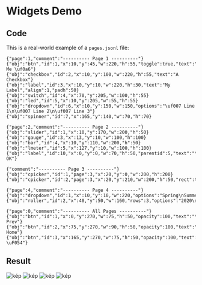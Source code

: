 
<h1>Widgets Demo</h1>

<h2>Code</h2>

This is a real-world example of a `pages.jsonl` file:

```text
{"page":1,"comment":"---------- Page 1 ----------"}
{"obj":"btn","id":1,"x":10,"y":45,"w":220,"h":55,"toggle":true,"text":"Push Me \uf0a6"}
{"obj":"checkbox","id":2,"x":10,"y":100,"w":220,"h":55,"text":"A Checkbox"}
{"obj":"label","id":3,"x":10,"y":10,"w":220,"h":30,"text":"My Label","align":1,"padh":50}
{"obj":"switch","id":4,"x":70,"y":205,"w":100,"h":55}
{"obj":"led","id":5,"x":10,"y":205,"w":55,"h":55}
{"obj":"dropdown","id":6,"x":10,"y":150,"w":150,"options":"\uf007 Line 1\n\uf007 Line 2\n\uf007 Line 3"}
{"obj":"spinner","id":7,"x":165,"y":140,"w":70,"h":70}

{"page":2,"comment":"---------- Page 2 ----------"}
{"obj":"slider","id":1,"x":10,"y":170,"w":200,"h":50}
{"obj":"gauge","id":3,"x":13,"y":10,"w":100,"h":100}
{"obj":"bar","id":4,"x":10,"y":110,"w":200,"h":50}
{"obj":"lmeter","id":5,"x":127,"y":10,"w":100,"h":100}
{"obj":"label","id":10,"x":0,"y":0,"w":70,"h":50,"parentid":5,"text":"\uf00c OK"}

{"comment":"---------- Page 3 ----------"}
{"obj":"cpicker","id":1,"page":3,"x":20,"y":0,"w":200,"h":200}
{"obj":"cpicker","id":2,"page":3,"x":20,"y":210,"w":200,"h":50,"rect":true}

{"page":4,"comment":"---------- Page 4 ----------"}
{"obj":"dropdown","id":1,"x":10,"y":10,"w":220,"options":"Spring\nSummer\nAutumn\nWinter"}
{"obj":"roller","id":2,"x":40,"y":50,"w":160,"rows":3,"options":"2020\n2021\n2022\n2023\n2024"}

{"page":0,"comment":"---------- All Pages ----------"}
{"obj":"btn","id":1,"x":0,"y":270,"w":75,"h":50,"opacity":100,"text":"\uF053 Prev"}
{"obj":"btn","id":2,"x":75,"y":270,"w":90,"h":50,"opacity":100,"text":"\uF015 Home"}
{"obj":"btn","id":3,"x":165,"y":270,"w":75,"h":50,"opacity":100,"text":"Next \uF054"}
```

<h2>Result</h2>

![kép](https://user-images.githubusercontent.com/1550668/113473564-87c1c780-946a-11eb-9af5-d55788207b22.png)
![kép](https://user-images.githubusercontent.com/1550668/113473575-99a36a80-946a-11eb-9c21-753baa5f216d.png)
![kép](https://user-images.githubusercontent.com/1550668/113473578-9f994b80-946a-11eb-9208-fd9918daf7de.png)
![kép](https://user-images.githubusercontent.com/1550668/113473588-a58f2c80-946a-11eb-9005-b85399283194.png)


